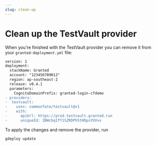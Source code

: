 ```yaml
---
slug: clean-up
---
```


# Clean up the TestVault provider

When you're finished with the TestVault provider you can remove it from your `granted-deployment.yml` file:

```diff
version: 1
deployment:
  stackName: Granted
  account: "123456789012"
  region: ap-southeast-2
  release: v0.4.1
  parameters:
    CognitoDomainPrefix: granted-login-cfdemo
- providers:
-  testvault:
-    uses: commonfate/testvault@v1
-    with:
-      apiUrl: https://prod.testvault.granted.run
-      uniqueId: 2BWcbq1fY1SZRDPh5tHDpsYUVvv

```

To apply the changes and remove the provider, run

```
gdeploy update
```

